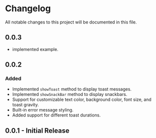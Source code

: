 # Changelog

All notable changes to this project will be documented in this file.


## 0.0.3
- implemented example.

## 0.0.2
### Added
- Implemented `showToast` method to display toast messages.
- Implemented `showSnackBar` method to display snackbars.
- Support for customizable text color, background color, font size, and toast gravity.
- Built-in error message styling.
- Added support for different toast durations.

## 0.0.1 - Initial Release




